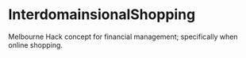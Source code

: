 # InterdomainsionalShopping
Melbourne Hack concept for financial management; specifically when online shopping.
